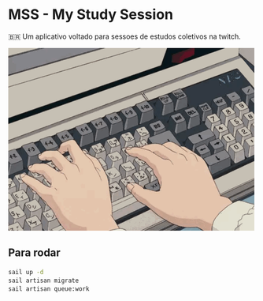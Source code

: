 # MSS - My Study Session

:brazil: Um aplicativo voltado para sessoes de estudos coletivos na twitch.

![digitando](./public/typing.gif)

## Para rodar
```bash
sail up -d
sail artisan migrate
sail artisan queue:work
```
